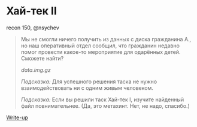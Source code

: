 # Хай-тек II

recon 150, @nsychev

> Мы не смогли ничего получить из данных с диска гражданина А., но наш оперативный отдел сообщил, что гражданин недавно помог провести какое-то мероприятие для одарённых детей. Сможете найти?
>
> *data.img.gz*
>
> *Подсказка:* Для успешного решения таска не нужно взаимодействовать ни с одним живым человеком.
>
> *Подсказка:* Если вы решили таск Хай-тек I, изучите найденный файл повнимательнее. (Да, это метахинт. Нет, не надо, спасибо.)

[Write-up](WRITEUP.md)
